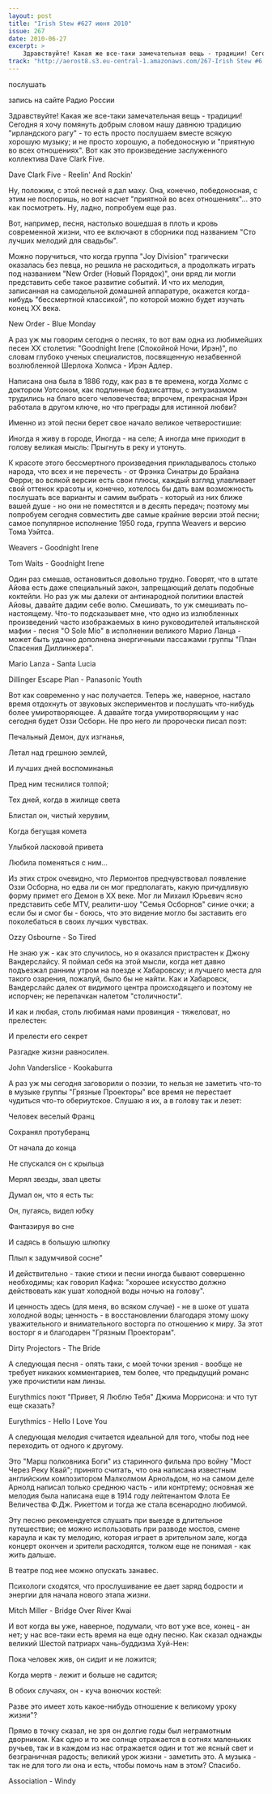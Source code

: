 ```yaml
---
layout: post
title: "Irish Stew #627 июня 2010"
issue: 267
date: 2010-06-27
excerpt: >
    Здравствуйте! Какая же все-таки замечательная вещь - традиции! Сегодня я хочу помянуть добрым словом нашу давнюю традицию "ирландского рагу" - то есть просто послушаем вместе всякую хорошую музыку; и не просто хорошую, а победоносную и "приятную во всех отношениях". Вот как это произведение заслуженного коллектива Dave Clark Five.
track: "http://aerost8.s3.eu-central-1.amazonaws.com/267-Irish Stew #6.mp3"
---
```


послушать

запись на сайте Радио России

Здравствуйте! Какая же все-таки замечательная вещь - традиции! Сегодня я хочу помянуть добрым словом нашу давнюю традицию "ирландского рагу" - то есть просто послушаем вместе всякую хорошую музыку; и не просто хорошую, а победоносную и "приятную во всех отношениях". Вот как это произведение заслуженного коллектива Dave Clark Five.

Dave Clark Five - Reelin' And Rockin'

Ну, положим, с этой песней я дал маху. Она, конечно, победоносная, с этим не поспоришь, но вот насчет "приятной во всех отношениях"... это как посмотреть. Ну, ладно, попробуем еще раз.

Вот, например, песня, настолько вошедшая в плоть и кровь современной жизни, что ее включают в сборники под названием "Сто лучших мелодий для свадьбы".

Можно поручиться, что когда группа "Joy Division" трагически оказалась без певца, но решила не расходиться, а продолжать играть под названием "New Order (Новый Порядок)", они вряд ли могли представить себе такое развитие событий. И что их мелодия, записанная на самодельной домашней аппаратуре, окажется когда-нибудь "бессмертной классикой", по которой можно будет изучать конец XX века.

New Order - Blue Monday

А раз уж мы говорим сегодня о песнях, то вот вам одна из любимейших песен XX столетия: "Goodnight Irene (Спокойной Ночи, Ирэн)", по словам глубоко ученых специалистов, посвященную незабвенной возлюбленной Шерлока Холмса - Ирэн Адлер.

Написана она была в 1886 году, как раз в те времена, когда Холмс с доктором Уотсоном, как подлинные бодхисаттвы, с энтузиазмом трудились на благо всего человечества; впрочем, прекрасная Ирэн работала в другом ключе, но что преграды для истинной любви?

Именно из этой песни берет свое начало великое четверостишие:

Иногда я живу в городе, Иногда - на селе; А иногда мне приходит в голову великая мысль: Прыгнуть в реку и утонуть.

К красоте этого бессмертного произведения прикладывалось столько народа, что всех и не перечесть - от Фрэнка Синатры до Брайана Ферри; во всякой версии есть свои плюсы, каждый взгляд улавливает свой оттенок красоты и, конечно, хотелось бы дать вам возможность послушать все варианты и самим выбрать - который из них ближе вашей душе - но они не поместятся и в десять передач; поэтому мы попробуем сегодня совместить две самые крайние версии этой песни; самое популярное исполнение 1950 года, группа Weavers и версию Тома Уэйтса.

Weavers - Goodnight Irene

Tom Waits - Goodnight Irene

Один раз смешав, остановиться довольно трудно. Говорят, что в штате Айова есть даже специальный закон, запрещающий делать подобные коктейли. Но раз уж мы далеки от антинародной политики властей Айовы, давайте дадим себе волю. Смешивать, то уж смешивать по-настоящему. Что-то подсказывает мне, что одно из излюбленных произведений часто изображаемых в кино руководителей итальянской мафии - песня "O Sole Mio" в исполнении великого Марио Ланца - может быть удачно дополнена энергичными пассажами группы "План Спасения Диллинжера".

Mario Lanza - Santa Lucia

Dillinger Escape Plan - Panasonic Youth

Вот как современно у нас получается. Теперь же, наверное, настало время отдохнуть от звуковых экспериментов и послушать что-нибудь более умиротворяющее. А давайте тогда умиротворяющим у нас сегодня будет Оззи Осборн. Не про него ли пророчески писал поэт:

Печальный Демон, дух изгнанья,

Летал над грешною землей,

И лучших дней воспоминанья

Пред ним теснилися толпой;

Тех дней, когда в жилище света

Блистал он, чистый херувим,

Когда бегущая комета

Улыбкой ласковой привета

Любила поменяться с ним...

Из этих строк очевидно, что Лермонтов предчувствовал появление Оззи Осборна, но едва ли он мог предполагать, какую причудливую форму примет его Демон в XX веке. Мог ли Михаил Юрьевич ясно представить себе MTV, реалити-шоу "Семья Осборнов" синие очки; а если бы и смог бы - боюсь, что это видение могло бы заставить его поколебаться в своих лучших чувствах.

Ozzy Osbourne - So Tired

Не знаю уж - как это случилось, но я оказался пристрастен к Джону Вандерслайсу. Я поймал себя на этой мысли, когда нет давно подъезжал ранним утром на поезде к Хабаровску; и лучшего места для такого озарения, пожалуй, было бы не найти. Как и Хабаровск, Вандерслайс далек от видимого центра происходящего и поэтому не испорчен; не перепачкан налетом "столичности".

И как и любая, столь любимая нами провинция - тяжеловат, но прелестен:

И прелести его секрет

Разгадке жизни равносилен.

John Vanderslice - Kookaburra

А раз уж мы сегодня заговорили о поэзии, то нельзя не заметить что-то в музыке группы "Грязные Проекторы" все время не перестает чудиться что-то обериутское. Слушаю я их, а в голову так и лезет:

Человек веселый Франц

Сохранял протуберанц

От начала до конца

Не спускался он с крыльца

Мерял звезды, звал цветы

Думал он, что я есть ты:

Он, пугаясь, видел юбку

Фантазируя во сне

И садясь в большую шлюпку

Плыл к задумчивой сосне"

И действительно - такие стихи и песни иногда бывают совершенно необходимы; как говорил Кафка: "хорошее искусство должно действовать как ушат холодной воды ночью на голову".

И ценность здесь (для меня, во всяком случае) - не в шоке от ушата холодной воды; ценность - в восстановлении благодаря этому шоку уважительного и внимательного восторга по отношению к миру. За этот восторг я и благодарен "Грязным Проекторам".

Dirty Projectors - The Bride

А следующая песня - опять таки, с моей точки зрения - вообще не требует никаких комментариев, тем более, что предыдущий романс уже прочистили нам линзы.

Eurythmics поют "Привет, Я Люблю Тебя" Джима Моррисона: и что тут еще сказать?

Eurythmics - Hello I Love You

А следующая мелодия считается идеальной для того, чтобы под нее переходить от одного к другому.

Это "Марш полковника Боги" из старинного фильма про войну "Мост Через Реку Квай"; принято считать, что она написана известным английским композитором Малколмом Арнольдом, но на самом деле Арнолд написал только среднюю часть - или контртему; основная же мелодия была написана еще в 1914 году лейтенантом Флота Ее Величества Ф.Дж. Рикеттом и тогда же стала всенародно любимой.

Эту песню рекомендуется слушать при выезде в длительное путешествие; ее можно использовать при разводе мостов, смене караула и как ту мелодию, которая играет в зрительном зале, когда концерт окончен и зрители расходятся, толком еще не понимая - как жить дальше.

В театре под нее можно опускать занавес.

Психологи сходятся, что прослушивание ее дает заряд бодрости и энергии для начала нового этапа жизни.

Mitch Miller - Bridge Over River Kwai

И вот когда вы уже, наверное, подумали, что вот уже все, конец - ан нет; у нас все-таки есть время на еще одну песню. Как сказал однажды великий Шестой патриарх чань-буддизма Хуй-Нен:

Пока человек жив, он сидит и не ложится;

Когда мертв - лежит и больше не садится;

В обоих случаях, он - куча вонючих костей:

Разве это имеет хоть какое-нибудь отношение к великому уроку жизни"?

Прямо в точку сказал, не зря он долгие годы был неграмотным дворником. Как одно и то же солнце отражается в сотнях маленьких ручьев, так и в каждом из нас отражается один и тот же ясный свет и безграничная радость; великий урок жизни - заметить это. А музыка - так не для того ли она и есть, чтобы помочь нам в этом? Спасибо.

Association - Windy
